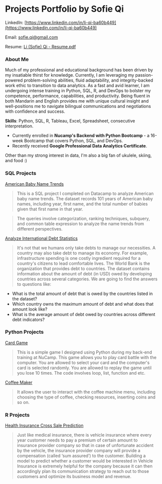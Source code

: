 # Projects Portfolio by Sofie Qi

LinkedIn: [https://www.linkedin.com/in/li-qi-ba60b449](https://www.linkedin.com/in/li-qi-ba60b449)

Email: sofie.qi@gmail.com

Resume: [Li (Sofie) Qi - Resume.pdf](https://github.com/sofie-qi/portfolio/files/8414094/Li.Sofie.Qi.-.Resume.pdf)


### About Me

Much of my professional and educational background has been driven by my insatiable thirst for knowledge. Currently, I am leveraging my passion-powered problem-solving abilities, fluid adaptability, and integrity-backed work ethic to transition to data analytics. As a fast and avid learner, I am undergoing intense training in Python, SQL, R, and DevOps to bolster my competence, performance, capabilities, and productivity. Being fluent in both Mandarin and English provides me with unique cultural insight and well-positions me to navigate bilingual communications and negotiations with confidence and success.

**Skills**: Python, SQL, R, Tableau, Excel, Spreadsheet, consecutive interpretation.

* Currently enrolled in **Nucamp's Backend with Python Bootcamp** - a 16-week Bootcamp that covers Python, SQL, and DevOps.
* Recently received **Google Professional Data Analytics Certificate**.

Other than my strong interest in data, I'm also a big fan of ukulele, skiing, and food :)

### SQL Projects

[American Baby Name Trends](https://github.com/sofie-qi/Datacamp-Projects/blob/main/Analyzing%20American%20Baby%20Name%20Trends/notebook.ipynb)

> This is a SQL project I completed on Datacamp to analyze American baby name trends. The dataset records 101 years of American baby names, including year, first name, and the total number of babies given that first name in that year.

> The queries involve categorization, ranking techniques, subquery, and common table expression to analyze the name trends from different perspectives.

[Analyze International Debt Statistics](https://github.com/sofie-qi/Datacamp-Projects/blob/main/Analyze%20International%20Debt%20Statistics%202/notebook.ipynb)

> It's not that we humans only take debts to manage our necessities. A country may also take debt to manage its economy. For example, infrastructure spending is one costly ingredient required for a country's citizens to lead comfortable lives. The World Bank is the organization that provides debt to countries. The dataset contains information about the amount of debt (in USD) owed by developing countries across several categories. We are going to find the answers to questions like:

* What is the total amount of debt that is owed by the countries listed in the dataset?
* Which country owns the maximum amount of debt and what does that amount look like?
* What is the average amount of debt owed by countries across different debt indicators?

### Python Projects
[Card Game ](https://github.com/sofie-qi/card-game-python.git)

> This is a simple game I designed using Python during my back-end training at NuCamp. This game allows you to play card battle with the computer. You are allowed to select your card and the computer's card is selected randomly. You are allowed to replay the game until you lose 10 times. The code involves loop, list, function and etc.

[Coffee Maker](https://github.com/sofie-qi/coffee-maker.git)

> It allows the user to interact with the coffee machine menu, including choosing the type of coffee, checking resources, inserting coins and so on.

### R Projects

[Health Insurance Cross Sale Prediction](https://github.com/sofie-qi/health-insurance-cross-sale-prediction/blob/main/cross-sale-prediction.ipynb)

> Just like medical insurance, there is vehicle insurance where every year customer needs to pay a premium of certain amount to insurance provider company so that in case of unfortunate accident by the vehicle, the insurance provider company will provide a compensation (called ‘sum assured’) to the customer.
Building a model to predict whether a customer would be interested in Vehicle Insurance is extremely helpful for the company because it can then accordingly plan its communication strategy to reach out to those customers and optimize its business model and revenue.
